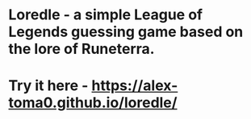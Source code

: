 # Loredle - a simple League of Legends guessing game based on the lore of Runeterra.
# Try it here - https://alex-toma0.github.io/loredle/

